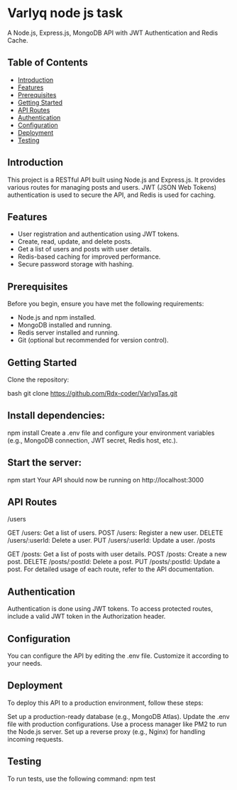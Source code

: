 # Varlyq node js task

A Node.js, Express.js, MongoDB API with JWT Authentication and Redis Cache.

## Table of Contents

- [Introduction](#introduction)
- [Features](#features)
- [Prerequisites](#prerequisites)
- [Getting Started](#getting-started)
- [API Routes](#api-routes)
- [Authentication](#authentication)
- [Configuration](#configuration)
- [Deployment](#deployment)
- [Testing](#testing)

## Introduction

This project is a RESTful API built using Node.js and Express.js. It provides various routes for managing posts and users. JWT (JSON Web Tokens) authentication is used to secure the API, and Redis is used for caching.

## Features

- User registration and authentication using JWT tokens.
- Create, read, update, and delete posts.
- Get a list of users and posts with user details.
- Redis-based caching for improved performance.
- Secure password storage with hashing.

## Prerequisites

Before you begin, ensure you have met the following requirements:

- Node.js and npm installed.
- MongoDB installed and running.
- Redis server installed and running.
- Git (optional but recommended for version control).

## Getting Started

 Clone the repository:

 bash
   git clone https://github.com/Rdx-coder/VarlyqTas.git

## Install dependencies:
npm install
Create a .env file and configure your environment variables (e.g., MongoDB connection, JWT secret, Redis host, etc.).

## Start the server:
npm start
Your API should now be running on http://localhost:3000 
## API Routes
/users

GET /users: Get a list of users.
POST /users: Register a new user.
DELETE /users/:userId: Delete a user.
PUT /users/:userId: Update a user.
/posts

GET /posts: Get a list of posts with user details.
POST /posts: Create a new post.
DELETE /posts/:postId: Delete a post.
PUT /posts/:postId: Update a post.
For detailed usage of each route, refer to the API documentation.

## Authentication
Authentication is done using JWT tokens. To access protected routes, include a valid JWT token in the Authorization header.

## Configuration
You can configure the API by editing the .env file. Customize it according to your needs.

## Deployment
To deploy this API to a production environment, follow these steps:

Set up a production-ready database (e.g., MongoDB Atlas).
Update the .env file with production configurations.
Use a process manager like PM2 to run the Node.js server.
Set up a reverse proxy (e.g., Nginx) for handling incoming requests.
## Testing
To run tests, use the following command:
npm test
